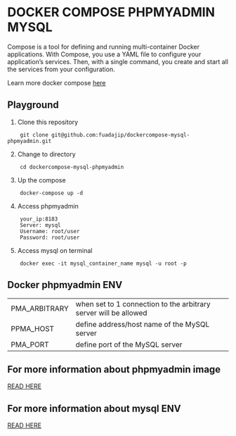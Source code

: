 # DOCKER COMPOSE PHPMYADMIN MYSQL

Compose is a tool for defining and running multi-container Docker applications. With Compose, you use a YAML file to configure your application’s services. Then, with a single command, you create and start all the services from your configuration. 

Learn more docker compose <a href="https://docs.docker.com/compose/overview/" target="_blank">here</a>

## Playground

1. Clone this repository
```
    git clone git@github.com:fuadajip/dockercompose-mysql-phpmyadmin.git
```

2. Change to directory
```shell
    cd dockercompose-mysql-phpmyadmin
```
3. Up the compose
```
    docker-compose up -d
```
4. Access phpmyadmin
```
    your_ip:8183
    Server: mysql
    Username: root/user
    Password: root/user
```
5. Access mysql on terminal
```
    docker exec -it mysql_container_name mysql -u root -p
```

## Docker phpmyadmin ENV
<table>
<tr>
<td>PMA_ARBITRARY </td>
<td>when set to 1 connection to the arbitrary server will be allowed</td>
</tr>
<tr>
<td>PPMA_HOST </td>
<td>define address/host name of the MySQL server</td>
</tr>
<tr>
<td>PMA_PORT </td>
<td> define port of the MySQL server</td>
</tr>
</table>

## For more information about phpmyadmin image
<a href="https://hub.docker.com/r/phpmyadmin/phpmyadmin/" target="_blank">READ HERE</a>

## For more information about mysql ENV
<a href="https://hub.docker.com/_/mysql/" target="_blank">READ HERE</a>
